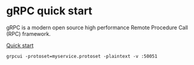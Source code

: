 # gRPC quick start

gRPC is a modern open source high performance Remote Procedure Call (RPC) framework.

[Quick start](https://grpc.io/docs/languages/python/quickstart/)

```
grpcui -protoset=myservice.protoset -plaintext -v :50051  
```




